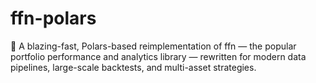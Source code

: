 # ffn-polars
🚀 A blazing-fast, Polars-based reimplementation of ffn — the popular portfolio performance and analytics library — rewritten for modern data pipelines, large-scale backtests, and multi-asset strategies.
